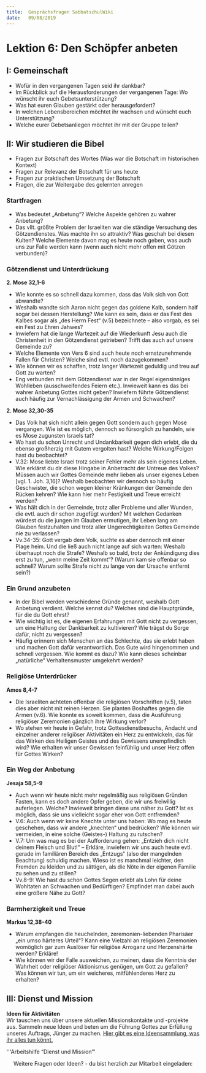 ```yaml
---
title:  Gesprächsfragen SabbatschulWiki
date:   09/08/2019
---
```


Lektion 6: Den Schöpfer anbeten
===============================

I: Gemeinschaft
---------------

-   Wofür in den vergangenen Tagen seid ihr dankbar?
-   Im Rückblick auf die Herausforderungen der vergangenen Tage: Wo
    wünscht ihr euch Gebetsunterstützung?
-   Was hat euren Glauben gestärkt oder herausgefordert?
-   In welchen Lebensbereichen möchtet ihr wachsen und wünscht euch
    Unterstützung?
-   Welche eurer Gebetsanliegen möchtet ihr mit der Gruppe teilen?

II: Wir studieren die Bibel
---------------------------

-   Fragen zur Botschaft des Wortes (Was war die Botschaft im
    historischen Kontext)
-   Fragen zur Relevanz der Botschaft für uns heute
-   Fragen zur praktischen Umsetzung der Botschaft
-   Fragen, die zur Weitergabe des gelernten anregen

### Startfragen

-   Was bedeutet „Anbetung“? Welche Aspekte gehören zu wahrer Anbetung?
-   Das vllt. größte Problem der Israeliten war die ständige Versuchung
    des Götzendienstes. Was machte ihn so attraktiv? Was geschah bei
    diesen Kulten? Welche Elemente davon mag es heute noch geben, was
    auch uns zur Falle werden kann (wenn auch nicht mehr offen mit
    Götzen verbunden)?

### Götzendienst und Unterdrückung

**2. Mose 32,1-6**

-   Wie konnte es so schnell dazu kommen, dass das Volk sich von Gott
    abwandte?
-   Weshalb wandte sich Aaron nicht gegen das goldene Kalb, sondern half
    sogar bei dessen Herstellung? Wie kann es sein, dass er das Fest des
    Kalbes sogar als „des Herrn Fest“ (v.5) bezeichnete – also vorgab,
    es sei ein Fest zu Ehren Jahwes?
-   Inwiefern hat die lange Wartezeit auf die Wiederkunft Jesu auch die
    Christenheit in den Götzendienst getrieben? Trifft das auch auf
    unsere Gemeinde zu?
-   Welche Elemente von Vers 6 sind auch heute noch ernstzunehmende
    Fallen für Christen? Welche sind evtl. noch dazugekommen?
-   Wie können wir es schaffen, trotz langer Wartezeit geduldig und treu
    auf Gott zu warten?
-   Eng verbunden mit dem Götzendienst war in der Regel eigensinniges
    Wohlleben (ausschweifendes Feiern etc.). Inwieweit kann es das bei
    wahrer Anbetung Gottes nicht geben? Inwiefern führte Götzendienst
    auch häufig zur Vernachlässigung der Armen und Schwachen?

**2. Mose 32,30-35**

-   Das Volk hat sich nicht allein gegen Gott sondern auch gegen Mose
    vergangen. Wie ist es möglich, dennoch so fürsorglich zu handeln,
    wie es Mose zugunsten Israels tat?
-   Wo hast du schon Unrecht und Undankbarkeit gegen dich erlebt, die du
    ebenso großherzig mit Gutem vergolten hast? Welche Wirkung/Folgen
    hast du beobachtet?
-   V.32: Mose liebte Israel trotz seiner Fehler mehr als sein eigenes
    Leben. Wie erklärst du dir diese Hingabe in Anbetracht der Untreue
    des Volkes? Müssen auch wir Gottes Gemeinde mehr lieben als unser
    eigenes Leben \[vgl. 1. Joh. 3,16\]? Weshalb beobachten wir dennoch
    so häufig Geschwister, die schon wegen kleiner Kränkungen der
    Gemeinde den Rücken kehren? Wie kann hier mehr Festigkeit und Treue
    erreicht werden?
-   Was hält dich in der Gemeinde, trotz aller Probleme und aller
    Wunden, die evtl. auch dir schon zugefügt wurden? Mit welchen
    Gedanken würdest du die jungen im Glauben ermutigen, ihr Leben lang
    am Glauben festzuhalten und trotz aller Ungerechtigkeiten Gottes
    Gemeinde nie zu verlassen?
-   Vv.34-35: Gott vergab dem Volk, suchte es aber dennoch mit einer
    Plage heim. Und die ließ auch nicht lange auf sich warten: Weshalb
    überhaupt noch die Strafe? Weshalb so bald, trotz der Ankündigung
    dies erst zu tun, „wenn meine Zeit kommt“? (Warum kam sie offenbar
    so schnell? Warum sollte Strafe nicht zu lange von der Ursache
    entfernt sein?)

### Ein Grund anzubeten

-   In der Bibel werden verschiedene Gründe genannt, weshalb Gott
    Anbetung verdient. Welche kennst du? Welches sind die Hauptgründe,
    für die du Gott ehrst?
-   Wie wichtig ist es, die eigenen Erfahrungen mit Gott nicht zu
    vergessen, um eine Haltung der Dankbarkeit zu kultivieren? Wie
    trägst du Sorge dafür, nicht zu vergessen?
-   Häufig erinnern sich Menschen an das Schlechte, das sie erlebt haben
    und machen Gott dafür verantwortlich. Das Gute wird hingenommen und
    schnell vergessen. Wie kommt es dazu? Wie kann dieses scheinbar
    „natürliche“ Verhaltensmuster umgekehrt werden?

### Religiöse Unterdrücker

**Amos 8,4-7**

-   Die Israeliten achteten offenbar die religiösen Vorschriften (v.5),
    taten dies aber nicht mit reinen Herzen. Sie planten Boshaftes gegen
    die Armen (v.6). Wie konnte es soweit kommen, dass die Ausführung
    religiöser Zeremonien gänzlich ihre Wirkung verlor?
-   Wo stehen wir heute in Gefahr, trotz Gottesdienstbesuchs, Andacht
    und einzelner anderer religiöser Aktivitäten ein Herz zu entwickeln,
    das für das Wirken des Heiligen Geistes und des Gewissens
    unempfindlich wird? Wie erhalten wir unser Gewissen feinfühlig und
    unser Herz offen für Gottes Wirken?

### Ein Weg der Anbetung

**Jesaja 58,5-9**

-   Auch wenn wir heute nicht mehr regelmäßig aus religiösen Gründen
    Fasten, kann es doch andere Opfer geben, die wir uns freiwillig
    auferlegen. Welche? Inwieweit bringen diese uns näher zu Gott? Ist
    es möglich, dass sie uns vielleicht sogar eher von Gott entfremden?
-   V.6: Auch wenn wir keine Knechte unter uns haben: Wo mag es heute
    geschehen, dass wir andere „knechten“ und bedrücken? Wie können wir
    vermeiden, in eine solche (Geistes-) Haltung zu rutschen?
-   V.7: Um was mag es bei der Aufforderung gehen: „Entzieh dich nicht
    deinem Fleisch und Blut!“ – Erkläre, inwiefern wir uns auch heute
    evtl. gerade im familiären Bereich des „Entzugs“ (also der
    mangelnden Beachtung) schuldig machen. Wieso ist es manchmal
    leichter, den Fremden zu kleiden und zu sättigen, als die Nöte in
    der eigenen Familie zu sehen und zu stillen?
-   Vv.8-9: Wie hast du schon Gottes Segen erlebt als Lohn für deine
    Wohltaten an Schwachen und Bedürftigen? Empfindet man dabei auch
    eine größere Nähe zu Gott?

### Barmherzigkeit und Treue

**Markus 12,38-40**

-   Warum empfangen die heuchelnden, zeremonien-liebenden Pharisäer „ein
    umso härteres Urteil“? Kann eine Vielzahl an religiösen Zeremonien
    womöglich gar zum Auslöser für religiöse Arroganz und Herzenshärte
    werden? Erkläre!
-   Wie können wir der Falle ausweichen, zu meinen, dass die Kenntnis
    der Wahrheit oder religiöser Aktionismus genügen, um Gott zu
    gefallen? Was können wir tun, um ein weicheres, mitfühlenderes Herz
    zu erhalten?

III: Dienst und Mission
-----------------------

**Ideen für Aktivitäten**\
Wir tauschen uns über unsere aktuellen Missionskontakte und -projekte
aus. Sammeln neue Ideen und beten um die Führung Gottes zur Erfüllung
unseres Auftrags, Jünger zu machen. [Hier gibt es eine Ideensammlung,
was ihr alles tun könnt.](Medium:Soziale_Aktivitäten_1.3.pdf "wikilink")

'''Arbeitshilfe “Dienst und Mission”'

<center>
Weitere Fragen oder Ideen? - du bist herzlich zur Mitarbeit eingeladen:
<https://wiki.sabbatschule.at>

</center>

